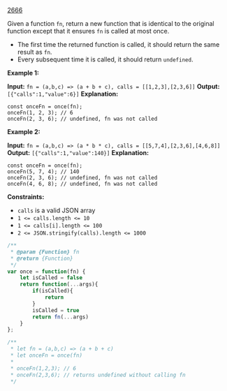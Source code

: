 [2666](https://leetcode.com/problems/allow-one-function-call)

Given a function `fn`, return a new function that is identical to the original function except that it ensures `fn` is called at most once.

- The first time the returned function is called, it should return the same result as `fn`.
- Every subsequent time it is called, it should return `undefined`.

**Example 1:**

**Input:** `fn = (a,b,c) => (a + b + c), calls = [[1,2,3],[2,3,6]]`
**Output:** `[{"calls":1,"value":6}]`
**Explanation:**
```
const onceFn = once(fn);
onceFn(1, 2, 3); // 6
onceFn(2, 3, 6); // undefined, fn was not called
```

**Example 2:**

**Input:** `fn = (a,b,c) => (a * b * c), calls = [[5,7,4],[2,3,6],[4,6,8]]`
**Output:** `[{"calls":1,"value":140}]`
**Explanation:**
```
const onceFn = once(fn);
onceFn(5, 7, 4); // 140
onceFn(2, 3, 6); // undefined, fn was not called
onceFn(4, 6, 8); // undefined, fn was not called
```

**Constraints:**
- `calls` is a valid JSON array
- `1 <= calls.length <= 10`
- `1 <= calls[i].length <= 100`
- `2 <= JSON.stringify(calls).length <= 1000`

```js
/**
 * @param {Function} fn
 * @return {Function}
 */
var once = function(fn) {
    let isCalled = false
    return function(...args){
        if(isCalled){
            return
        }
        isCalled = true
        return fn(...args)
    }
};

/**
 * let fn = (a,b,c) => (a + b + c)
 * let onceFn = once(fn)
 *
 * onceFn(1,2,3); // 6
 * onceFn(2,3,6); // returns undefined without calling fn
 */

```